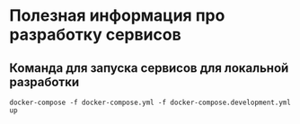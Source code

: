 # Полезная информация про разработку сервисов

## Команда для запуска сервисов для локальной разработки 
```
docker-compose -f docker-compose.yml -f docker-compose.development.yml up
```
